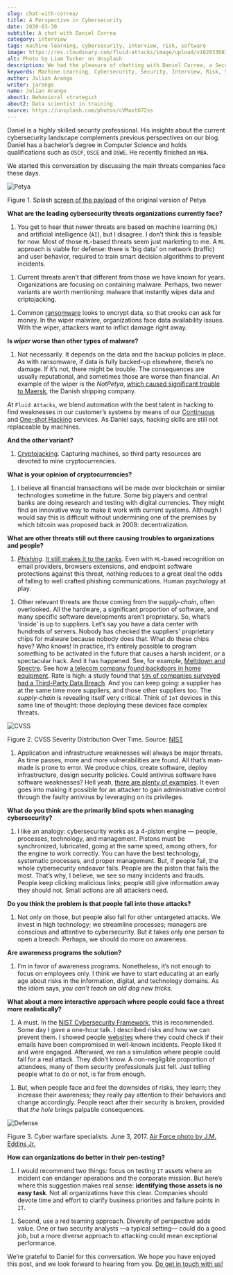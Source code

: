```yaml
---
slug: chat-with-correa/
title: A Perspective in Cybersecurity
date: 2020-03-30
subtitle: A chat with Daniel Correa
category: interview
tags: machine-learning, cybersecurity, interview, risk, software
image: https://res.cloudinary.com/fluid-attacks/image/upload/v1620330831/blog/chat-with-correa/cover_htrl0g.webp
alt: Photo by Liam Tucker on Unsplash
description: We had the pleasure of chatting with Daniel Correa, a Security Expert who shared his views on current threats, human factors in cybersecurity, and technology.
keywords: Machine Learning, Cybersecurity, Security, Interview, Risk, Software, Ethical Hacking, Pentesting
author: Julian Arango
writer: jarango
name: Julian Arango
about1: Behavioral strategist
about2: Data scientist in training.
source: https://unsplash.com/photos/cVMaxt672ss
---
```


<div class="blog-questions">

Daniel is a highly skilled security professional. His insights about the
current cybersecurity landscape complements previous perspectives on our
blog. Daniel has a bachelor’s degree in Computer Science and holds
qualifications such as `OSCP`, `OSCE` and `OSWE`. He recently finished
an `MBA`.

We started this conversation by discussing the main threats companies
face these days.

<div class="imgblock">

![Petya](https://res.cloudinary.com/fluid-attacks/image/upload/v1620330830/blog/chat-with-correa/petya_srfstk.webp)

<div class="title">

Figure 1. Splash [screen of the
payload](https://commons.wikimedia.org/wiki/File:2017_Petya_cyberattack_screenshot.jpg)
of the original version of Petya

</div>

</div>

**What are the leading cybersecurity threats organizations currently
face?**

1. You get to hear that newer threats are based on machine learning
    (`ML`) and artificial intelligence (`AI`), but I disagree. I don’t
    think this is feasible for now. Most of those `ML`-based threats
    seem just marketing to me. A `ML` approach is viable for defense:
    there is 'big data' on network (traffic) and user behavior, required
    to train smart decision algorithms to prevent incidents.

<!-- end list -->

1. Current threats aren’t that different from those we have known for
    years. Organizations are focusing on containing malware. Perhaps,
    two newer variants are worth mentioning: malware that instantly
    wipes data and criptojacking.

<!-- end list -->

1. Common [ransomware](../ransomware/) looks to encrypt data, so that
    crooks can ask for money. In the wiper malware, organizations face
    data availability issues. With the wiper, attackers want to inflict
    damage right away.

**Is *wiper* worse than other types of malware?**

1. Not necessarily. It depends on the data and the backup policies in
    place. As with ransomware, if data is fully backed-up elsewhere,
    there’s no damage. If it’s not, there might be trouble. The
    consequences are usually reputational, and sometimes those are worse
    than financial. An example of the wiper is the *NotPetya*, [which
    caused significant trouble to
    Maersk](https://www.forbes.com/sites/leemathews/2017/08/16/notpetya-ransomware-attack-cost-shipping-giant-maersk-over-200-million/#5aa1017f4f9a),
    the Danish shipping company.

At `Fluid Attacks`, we blend automation with the best talent in hacking
to find weaknesses in our customer’s systems by means of our
[Continuous](../../services/continuous-hacking/) and [One-shot
Hacking](../../services/one-shot-hacking/) services. As Daniel says,
hacking skills are still not replaceable by machines.

**And the other variant?**

1. [Cryptojacking](../cryptojacking-malware/). Capturing machines, so
    third party resources are devoted to mine cryptocurrencies.

**What is your opinion of cryptocurrencies?**

1. I believe all financial transactions will be made over blockchain or
    similar technologies sometime in the future. Some big players and
    central banks are doing research and testing with digital
    currencies. They might find an innovative way to make it work with
    current systems. Although I would say this is difficult without
    undermining one of the premises by which bitcoin was proposed back
    in 2008: decentralization.

**What are other threats still out there causing troubles to
organizations and people?**

1. [*Phishing*](../phishing/). [It still makes it to the
    ranks](https://www.thesslstore.com/blog/the-top-9-cyber-security-threats-that-will-ruin-your-day/).
    Even with `ML`-based recognition on email providers, browsers
    extensions, and endpoint software protections against this threat,
    nothing reduces to a great deal the odds of falling to well crafted
    phishing communications. Human psychology at play.

<!-- end list -->

1. Other relevant threats are those coming from the *supply-chain*,
    often overlooked. All the hardware, a significant proportion of
    software, and many specific software developments aren’t
    proprietary. So, what’s 'inside' is up to suppliers. Let’s say you
    have a data center with hundreds of servers. Nobody has checked the
    suppliers' proprietary chips for malware because nobody does that.
    What do these chips have? Who knows\! In practice, it’s entirely
    possible to program something to be activated in the future that
    causes a harsh incident, or a spectacular hack. And it has happened.
    See, for example, [Meltdown and
    Spectre](https://meltdownattack.com/). See how [a telecom company
    found backdoors in home
    equipment](https://www.bloomberg.com/news/articles/2019-04-30/vodafone-found-hidden-backdoors-in-huawei-equipment).
    Rate is high: a study found that [`59%` of companies surveyed had a
    Third-Party Data
    Breach](https://www.businesswire.com/news/home/20181115005665/en/Opus-Ponemon-Institute-Announce-Results-2018-Third-Party).
    And you can keep going: a supplier has at the same time more
    suppliers, and those other suppliers too. The *supply-chain* is
    revealing itself very critical. Think of `IoT` devices in this same
    line of thought: those deploying these devices face complex threats.

<div class="imgblock">

![CVSS](https://res.cloudinary.com/fluid-attacks/image/upload/v1620330830/blog/chat-with-correa/cvss_wbm484.webp)

<div class="title">

Figure 2. CVSS Severity Distribution Over Time. Source: [NIST](https://nvd.nist.gov/general/visualizations/vulnerability-visualizations/cvss-severity-distribution-over-time)

</div>

</div>

1. Application and infrastructure weaknesses will always be major
    threats. As time passes, more and more vulnerabilities are found.
    All that’s man-made is prone to error. We produce chips, create
    software, deploy infrastructure, design security policies. Could
    antivirus software have software weaknesses? Hell yeah, [there are
    plenty of
    examples](https://www.prnewswire.com/news-releases/consumers-file-class-action-lawsuit-against-symantec-for-defective-antivirus-software-300746568.html).
    It even goes into making it possible for an attacker to gain
    administrative control through the faulty antivirus by leveraging on
    its privileges.

**What do you think are the primarily blind spots when managing
cybersecurity?**

1. I like an analogy: cybersecurity works as a 4-piston engine —
    people, processes, technology, and management. Pistons must be
    synchronized, lubricated, going at the same speed, among others, for
    the engine to work correctly. You can have the best technology,
    systematic processes, and proper management. But, if people fail,
    the whole cybersecurity endeavor fails. People are the piston that
    fails the most. That’s why, I believe, we see so many incidents and
    frauds. People keep clicking malicious links; people still give
    information away they should not. Small actions are all attackers
    need.

**Do you think the problem is that people fall into those attacks?**

1. Not only on those, but people also fall for other untargeted
    attacks. We invest in high technology; we streamline processes;
    managers are conscious and attentive to cybersecurity. But it takes
    only one person to open a breach. Perhaps, we should do more on
    awareness.

**Are awareness programs the solution?**

1. I’m in favor of awareness programs. Nonetheless, it’s not enough to
    focus on employees only. I think we have to start educating at an
    early age about risks in the information, digital, and technology
    domains. As the idiom says, *you can’t teach an old dog new tricks*.

**What about a more interactive approach where people could face a
threat more realistically?**

1. A must. In the [NIST Cybersecurity
    Framework](https://www.nist.gov/cyberframework), this is
    recommended. Some day I gave a one-hour talk. I described risks and
    how we can prevent them. I showed people
    [websites](https://haveibeenpwned.com/) where they could check if
    their emails have been compromised in well-known incidents. People
    liked it and were engaged. Afterward, we ran a simulation where
    people could fall for a real attack. They didn’t know. A
    non-negligible proportion of attendees, many of them security
    professionals just fell. Just telling people what to do or not, is
    far from enough.

<!-- end list -->

1. But, when people face and feel the downsides of risks, they learn;
    they increase their awareness; they really pay attention to their
    behaviors and change accordingly. People react after their security
    is broken, provided that *the hole* brings palpable consequences.

<div class="imgblock">

![Defense](https://res.cloudinary.com/fluid-attacks/image/upload/v1620330831/blog/chat-with-correa/defense_y3aitn.webp)

<div class="title">

Figure 3. Cyber warfare specialists. June 3, 2017. [Air Force photo by J.M.
Eddins Jr.](https://media.defense.gov/2018/Mar/14/2001890169/-1/-1/0/180221-F-SK383-0012A.JPG)

</div>

</div>

**How can organizations do better in their pen-testing?**

1. I would recommend two things: focus on testing `IT` assets where an
    incident can endanger operations and the corporate mission. But
    here’s where this suggestion makes real sense: **identifying those
    assets is no easy task**. Not all organizations have this clear.
    Companies should devote time and effort to clarify business
    priorities and failure points in `IT`.

<!-- end list -->

1. Second, use a red teaming approach. Diversity of perspective adds
    value. One or two security analysts —a typical setting— could do a
    good job, but a more diverse approach to attacking could mean
    exceptional performance.

We’re grateful to Daniel for this conversation. We hope you have enjoyed
this post, and we look forward to hearing from you. [Do get in touch
with us\!](../../contact-us/)

</div>